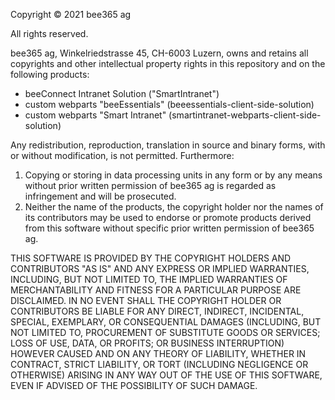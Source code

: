 Copyright © 2021 bee365 ag

All rights reserved.


bee365 ag, Winkelriedstrasse 45, CH-6003 Luzern, owns and retains
all copyrights and other intellectual property rights in this repository
and on the following products:
* beeConnect Intranet Solution ("SmartIntranet")
* custom webparts "beeEssentials" (beeessentials-client-side-solution)
* custom webparts "Smart Intranet" (smartintranet-webparts-client-side-solution)


Any redistribution, reproduction, translation in source and binary forms, with or without modification, is not permitted. 
Furthermore:

1. Copying or storing in data processing units in any form or by any means without prior written permission of bee365 ag is regarded as infringement and will be prosecuted.
2. Neither the name of the products, the copyright holder nor the names of its contributors may be used to endorse or promote products derived from this software without specific prior written permission of bee365 ag.


THIS SOFTWARE IS PROVIDED BY THE COPYRIGHT HOLDERS AND CONTRIBUTORS "AS IS" AND ANY EXPRESS OR IMPLIED WARRANTIES, INCLUDING, BUT NOT LIMITED TO, THE IMPLIED WARRANTIES OF MERCHANTABILITY AND FITNESS FOR A PARTICULAR PURPOSE ARE DISCLAIMED. IN NO EVENT SHALL THE COPYRIGHT HOLDER OR CONTRIBUTORS BE LIABLE FOR ANY DIRECT, INDIRECT, INCIDENTAL, SPECIAL, EXEMPLARY, OR CONSEQUENTIAL DAMAGES (INCLUDING, BUT NOT LIMITED TO, PROCUREMENT OF SUBSTITUTE GOODS OR SERVICES; LOSS OF USE, DATA, OR PROFITS; OR BUSINESS INTERRUPTION) HOWEVER CAUSED AND ON ANY THEORY OF LIABILITY, WHETHER IN CONTRACT, STRICT LIABILITY, OR TORT (INCLUDING NEGLIGENCE OR OTHERWISE) ARISING IN ANY WAY OUT OF THE USE OF THIS SOFTWARE, EVEN IF ADVISED OF THE POSSIBILITY OF SUCH DAMAGE.
